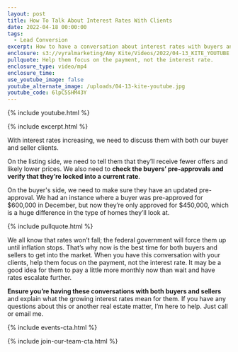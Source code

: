 ```yaml
---
layout: post
title: How To Talk About Interest Rates With Clients
date: 2022-04-18 00:00:00
tags:
  - Lead Conversion
excerpt: How to have a conversation about interest rates with buyers and sellers.
enclosure: s3://vyralmarketing/Amy Kite/Videos/2022/04-13_KITE_YOUTUBE.jpg
pullquote: Help them focus on the payment, not the interest rate.
enclosure_type: video/mp4
enclosure_time:
use_youtube_image: false
youtube_alternate_image: /uploads/04-13-kite-youtube.jpg
youtube_code: 6lpC5SHM43Y
---
```

{% include youtube.html %}

{% include excerpt.html %}

With interest rates increasing, we need to discuss them with both our buyer and seller clients.&nbsp;

On the listing side, we need to tell them that they’ll receive fewer offers and likely lower prices. We also need to **check the buyers’ pre-approvals and verify that they’re locked into a current rate**.&nbsp;

On the buyer's side, we need to make sure they have an updated pre-approval. We had an instance where a buyer was pre-approved for $600,000 in December, but now they’re only approved for $450,000, which is a huge difference in the type of homes they’ll look at.

{% include pullquote.html %}

We all know that rates won’t fall; the federal government will force them up until inflation stops. That’s why now is the best time for both buyers and sellers to get into the market. When you have this conversation with your clients, help them focus on the payment, not the interest rate. It may be a good idea for them to pay a little more monthly now than wait and have rates escalate further.&nbsp;

**Ensure you’re having these conversations with both buyers and sellers** and explain what the growing interest rates mean for them. If you have any questions about this or another real estate matter, I’m here to help. Just call or email me.

{% include events-cta.html %}

{% include join-our-team-cta.html %}
